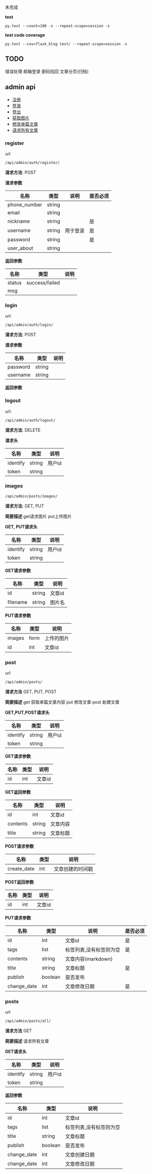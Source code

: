未完成

**test**

```shell script
py.test --count=100 -x --repeat-scope=session -s
```
**test code coverage**
```shell script
py.test --cov=flask_blog test/ --repeat-scope=session -s
```
## TODO
错误处理
邮箱登录
密码找回
文章分页(归档)

## admin api
- [注册](#register)
- [登录](#login)
- [登出](#logout)
- [获取图片](#images)
- [修改单篇文章](#post)
- [请求所有文章](#post)




### register
url
```
/api/admin/auth/register/
```

**请求方法**:
POST

**请求参数**

| 名称| 类型| 说明| 是否必须|
| --- | --- | --- | --- |
|phone_number| string| |  |
|email| string| |  |
|nickname| string| | 是 |
|username| string| 用于登录 |是 |
|password| string| | 是|
|user_about| string|  |  |


**返回参数**

| 名称| 类型| 说明|
| --- | --- | --- |
|status| success/failed| | 
|msg| | | 


### login
url:
```
/api/admin/auth/login/
```
**请求方法**:
POST

**请求参数**

| 名称| 类型| 说明| 
| --- | --- | --- |
|password| string| | 
|username| string| | 

**返回参数**


### logout

url:
```
/api/admin/auth/logout/
```
**请求方法**:
DELETE

**请求头**

| 名称| 类型| 说明| 
| --- | --- | --- |
|identify| string| 用户id| 
|token| string| | 


### images

```
/api/admin/posts/images/
```
**请求方法**:
GET, PUT

**简要描述**
get请求图片
put上传图片

**GET, PUT请求头**

| 名称| 类型| 说明| 
| --- | --- | --- |
|identify| string| 用户id| 
|token| string| | 


**GET请求参数**

| 名称| 类型| 说明| 
| --- | --- | --- |
|id| string| 文章id| 
|filename| string|图片名| 


**PUT请求参数**

| 名称| 类型| 说明| 
| --- | --- | --- |
|images| form|上传的图片| 
|id| int| 文章id| 


### post
url

```
/api/admin/posts/
```

**请求方法**
GET, PUT, POST

**简要描述**
get 获取单篇文章内容
put 修改文章
post 新建文章

**GET,PUT,POST请求头**

| 名称| 类型| 说明| 
| --- | --- | --- |
|identify| string| 用户id| 
|token| string| | 


**GET请求参数**

| 名称| 类型| 说明| 
| --- | --- | --- |
|id| int| 文章id|

**GET返回参数**

| 名称| 类型| 说明| 
| --- | --- | --- |
|id| int| 文章id|
|contents| string| 文章内容|
|title| string| 文章标题|


 **POST请求参数**
 
| 名称| 类型| 说明| 
| --- | --- | --- |
|create_date| int| 文章创建的时间戳|

**POST返回参数**

| 名称| 类型| 说明| 
| --- | --- | --- |
|id| int| 文章id|

 **PUT请求参数**
 
| 名称| 类型| 说明| 是否必须|
| --- | --- | --- | --- |
|id| int| 文章id| 是 |
|tags| list|标签列表,没有标签则为空|是|
|contents| string|文章内容(markdown)| |
|title| string|文章标题|是 |
|publish| boolean|是否发布| |
|change_date| int|文章修改日期|是|


### posts

url

```
/api/admin/posts/all/
```

**请求方法**
GET

**简要描述**
请求所有文章

**GET请求头**

| 名称| 类型| 说明| 
| --- | --- | --- |
|identify| string| 用户id| 
|token| string| | 


**返回参数**
 
| 名称| 类型| 说明|
| --- | --- | --- |
|id| int| 文章id|  |
|tags| list|标签列表,没有标签则为空|
|title| string|文章标题|
|publish| boolean|是否发布|
|change_date| int|文章创建日期|
|change_date| int|文章修改日期|
